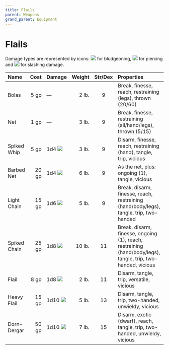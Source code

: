 ```yaml
---
title: Flails
parent: Weapons
grand_parent: Equipment
---
```


# Flails
Damage types are represented by icons: <img src="https://img.icons8.com/ios-glyphs/12/FFFFFF/thor-hammer.png"> for bludgeoning, <img src="https://img.icons8.com/ios/12/FFFFFF/archer-filled.png"> for piercing and <img src="https://img.icons8.com/ios/12/FFFFFF/sword-filled.png"> for slashing damage.

| Name | Cost | Damage | Weight | Str/Dex | Properties |
|:-----|-----:|:-------|-------:|:-------:|:-----------|
| Bolas | 5 gp | — | 2 lb. | 9 | Break, finesse, reach, restraining (legs), thrown (20/60) |
| Net | 1 gp | — | 3 lb. | 9 | Break, finesse, restraining (all/hand/legs), thrown (5/15) |
| Spiked Whip | 5 gp | 1d4 <img src="https://img.icons8.com/ios/12/FFFFFF/sword-filled.png"> | 3 lb. | 9 | Disarm, finesse, reach, restraining (hand), tangle, trip, vicious |
| Barbed Net | 20 gp | 1d4 <img src="https://img.icons8.com/ios/12/FFFFFF/archer-filled.png"> | 6 lb. | 9 | As the net, plus: ongoing (1), tangle, vicious |
| Light Chain | 15 gp | 1d6 <img src="https://img.icons8.com/ios-glyphs/12/FFFFFF/thor-hammer.png"> | 5 lb. | 9 | Break, disarm, finesse, reach, restraining (hand/body/legs), tangle, trip, two-handed |
| Spiked Chain | 25 gp | 1d8 <img src="https://img.icons8.com/ios-glyphs/12/FFFFFF/thor-hammer.png"> | 10 lb. | 11 | Break, disarm, finesse, ongoing (1), reach, restraining (hand/body/legs), tangle, trip, two-handed, vicious |
| Flail | 8 gp | 1d8 <img src="https://img.icons8.com/ios-glyphs/12/FFFFFF/thor-hammer.png"> | 2 lb. | 11 | Disarm, tangle, trip, versatile, vicious |
| Heavy Flail | 15 gp | 1d10 <img src="https://img.icons8.com/ios-glyphs/12/FFFFFF/thor-hammer.png"> | 5 lb. | 13 | Disarm, tangle, trip, two-handed, unwieldy, vicious |
| Dorn-Dergar | 50 gp | 1d10 <img src="https://img.icons8.com/ios-glyphs/12/FFFFFF/thor-hammer.png"> | 7 lb. | 15 | Disarm, exotic (dwarf), reach, tangle, trip, two-handed, unwieldy, vicious |
